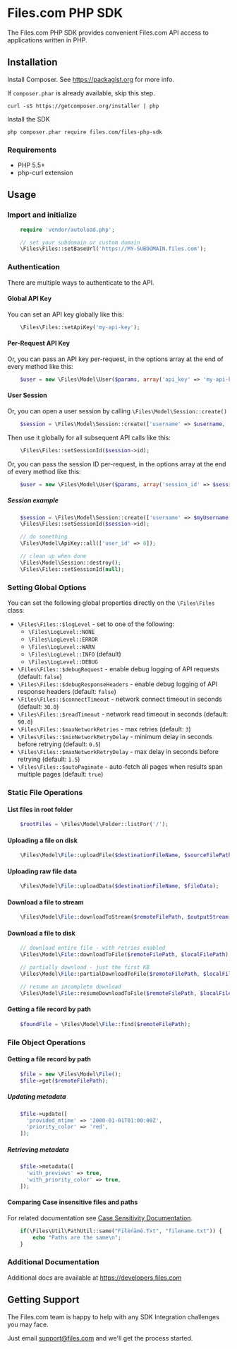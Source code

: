 # Files.com PHP SDK

The Files.com PHP SDK provides convenient Files.com API access to applications written in PHP.

## Installation

Install Composer. See https://packagist.org for more info.

If `composer.phar` is already available, skip this step. 

    curl -sS https://getcomposer.org/installer | php

Install the SDK

    php composer.phar require files.com/files-php-sdk

### Requirements

* PHP 5.5+
* php-curl extension

## Usage

### Import and initialize
```php 
    require 'vendor/autoload.php';

    // set your subdomain or custom domain
    \Files\Files::setBaseUrl('https://MY-SUBDOMAIN.files.com');
```

### Authentication

There are multiple ways to authenticate to the API.

#### Global API Key

You can set an API key globally like this:
```php 
    \Files\Files::setApiKey('my-api-key');
```

#### Per-Request API Key

Or, you can pass an API key per-request, in the options array at the end of every method like this:
```php 
    $user = new \Files\Model\User($params, array('api_key' => 'my-api-key'));
```

#### User Session

Or, you can open a user session by calling `\Files\Model\Session::create()`
```php 
    $session = \Files\Model\Session::create(['username' => $username, 'password' => $password]);
```

Then use it globally for all subsequent API calls like this:
```php 
    \Files\Files::setSessionId($session->id);
```

Or, you can pass the session ID per-request, in the options array at the end of every method like this:
```php 
    $user = new \Files\Model\User($params, array('session_id' => $session->id));
```

##### Session example
```php 
    $session = \Files\Model\Session::create(['username' => $myUsername, 'password' => $myPassword]);
    \Files\Files::setSessionId($session->id);

    // do something
    \Files\Model\ApiKey::all(['user_id' => 0]);

    // clean up when done
    \Files\Model\Session::destroy();
    \Files\Files::setSessionId(null);
```

### Setting Global Options

You can set the following global properties directly on the `\Files\Files` class:

* `\Files\Files::$logLevel` - set to one of the following:
  * `\Files\LogLevel::NONE`
  * `\Files\LogLevel::ERROR`
  * `\Files\LogLevel::WARN`
  * `\Files\LogLevel::INFO` (default)
  * `\Files\LogLevel::DEBUG`
* `\Files\Files::$debugRequest` - enable debug logging of API requests (default: `false`)
* `\Files\Files::$debugResponseHeaders` - enable debug logging of API response headers (default: `false`)
* `\Files\Files::$connectTimeout` - network connect timeout in seconds (default: `30.0`)
* `\Files\Files::$readTimeout` - network read timeout in seconds (default: `90.0`)
* `\Files\Files::$maxNetworkRetries` - max retries (default: `3`)
* `\Files\Files::$minNetworkRetryDelay` - minimum delay in seconds before retrying (default: `0.5`)
* `\Files\Files::$maxNetworkRetryDelay` - max delay in seconds before retrying (default: `1.5`)
* `\Files\Files::$autoPaginate` - auto-fetch all pages when results span multiple pages (default: `true`)

### Static File Operations

#### List files in root folder
```php 
    $rootFiles = \Files\Model\Folder::listFor('/');
```

#### Uploading a file on disk
```php 
    \Files\Model\File::uploadFile($destinationFileName, $sourceFilePath);
```

#### Uploading raw file data
```php 
    \Files\Model\File::uploadData($destinationFileName, $fileData);
```

#### Download a file to stream
```php 
    \Files\Model\File::downloadToStream($remoteFilePath, $outputStream);
```
#### Download a file to disk
```php 
    // download entire file - with retries enabled
    \Files\Model\File::downloadToFile($remoteFilePath, $localFilePath);

    // partially download - just the first KB
    \Files\Model\File::partialDownloadToFile($remoteFilePath, $localFilePath, 0, 1023);

    // resume an incomplete download
    \Files\Model\File::resumeDownloadToFile($remoteFilePath, $localFilePath);
```

#### Getting a file record by path
```php 
    $foundFile = \Files\Model\File::find($remoteFilePath);
```

### File Object Operations

#### Getting a file record by path
```php 
    $file = new \Files\Model\File();
    $file->get($remoteFilePath);
```

##### Updating metadata
```php 
    $file->update([
      'provided_mtime' => '2000-01-01T01:00:00Z',
      'priority_color' => 'red',
    ]);
```

##### Retrieving metadata
```php 
    $file->metadata([
      'with_previews' => true,
      'with_priority_color' => true,
    ]);
```

#### Comparing Case insensitive files and paths
For related documentation see [Case Sensitivity Documentation](https://www.files.com/docs/topics/file-system-semantics#case-sensitivity).
```php
    if(\Files\Util\PathUtil::same("Fïłèńämê.Txt", "filename.txt")) {
        echo "Paths are the same\n";
    }
```

### Additional Documentation

Additional docs are available at https://developers.files.com

## Getting Support

The Files.com team is happy to help with any SDK Integration challenges you may face.

Just email support@files.com and we'll get the process started.

